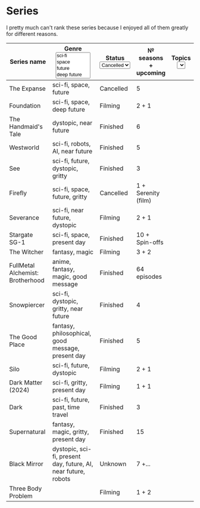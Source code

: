 # Series

I pretty much can't rank these series because I enjoyed all of them greatly for different reasons.

<table><thead><tr><th width="180">Series name</th><th width="317">Genre<select multiple><option value="eFhYmA8pg1mg" label="sci-fi" color="blue"></option><option value="XQMG89LSed0s" label="space" color="blue"></option><option value="RzlgAUrYCrPR" label="future" color="blue"></option><option value="LDy7jSuNmyyo" label="deep future" color="blue"></option><option value="1UQYm7Wc4IWX" label="dystopic" color="blue"></option><option value="MXcg9M9vUjJi" label="fantasy" color="blue"></option><option value="8IrYT9ego6C1" label="magic" color="blue"></option><option value="Ev2v0bOvjPOr" label="gritty" color="blue"></option><option value="u418H7X0veUh" label="past" color="blue"></option><option value="KzNDseQH4MBv" label="time travel" color="blue"></option><option value="bIRTvs0Ja8VD" label="robots" color="blue"></option><option value="lGodiWo74Bzo" label="AI" color="blue"></option><option value="Su72fijiUDjw" label="near future" color="blue"></option><option value="CuperrRLswwA" label="anime" color="blue"></option><option value="khi1vyXYmn4S" label="philosophical" color="blue"></option><option value="pOoNpoETWSYL" label="good message" color="blue"></option><option value="4NzCNfJkim2h" label="present day" color="blue"></option></select></th><th width="95">Status<select><option value="0M7FhNnVUuN4" label="Cancelled" color="blue"></option><option value="5cb5rO2I0UhY" label="Filming" color="blue"></option><option value="elXy5UFWOQTl" label="Finished" color="blue"></option><option value="AMo51QJUFbJP" label="Unknown" color="blue"></option></select></th><th>№ seasons + upcoming</th><th data-hidden>Topics<select></select></th></tr></thead><tbody><tr><td>The Expanse</td><td><span data-option="eFhYmA8pg1mg">sci-fi, </span><span data-option="XQMG89LSed0s">space, </span><span data-option="RzlgAUrYCrPR">future</span></td><td><span data-option="0M7FhNnVUuN4">Cancelled</span></td><td>5</td><td></td></tr><tr><td>Foundation</td><td><span data-option="eFhYmA8pg1mg">sci-fi, </span><span data-option="XQMG89LSed0s">space, </span><span data-option="LDy7jSuNmyyo">deep future</span></td><td><span data-option="5cb5rO2I0UhY">Filming</span></td><td>2 + 1</td><td></td></tr><tr><td>The Handmaid's Tale</td><td><span data-option="1UQYm7Wc4IWX">dystopic, </span><span data-option="Su72fijiUDjw">near future</span></td><td><span data-option="elXy5UFWOQTl">Finished</span></td><td>6</td><td></td></tr><tr><td>Westworld</td><td><span data-option="eFhYmA8pg1mg">sci-fi, </span><span data-option="bIRTvs0Ja8VD">robots, </span><span data-option="lGodiWo74Bzo">AI, </span><span data-option="Su72fijiUDjw">near future</span></td><td><span data-option="elXy5UFWOQTl">Finished</span></td><td>5</td><td></td></tr><tr><td>See</td><td><span data-option="eFhYmA8pg1mg">sci-fi, </span><span data-option="RzlgAUrYCrPR">future, </span><span data-option="1UQYm7Wc4IWX">dystopic, </span><span data-option="Ev2v0bOvjPOr">gritty</span></td><td><span data-option="elXy5UFWOQTl">Finished</span></td><td>3</td><td></td></tr><tr><td>Firefly</td><td><span data-option="eFhYmA8pg1mg">sci-fi, </span><span data-option="XQMG89LSed0s">space, </span><span data-option="RzlgAUrYCrPR">future, </span><span data-option="Ev2v0bOvjPOr">gritty</span></td><td><span data-option="0M7FhNnVUuN4">Cancelled</span></td><td>1 + Serenity (film)</td><td></td></tr><tr><td>Severance</td><td><span data-option="eFhYmA8pg1mg">sci-fi, </span><span data-option="Su72fijiUDjw">near future, </span><span data-option="1UQYm7Wc4IWX">dystopic</span></td><td><span data-option="5cb5rO2I0UhY">Filming</span></td><td>2 + 1</td><td></td></tr><tr><td>Stargate SG-1</td><td><span data-option="eFhYmA8pg1mg">sci-fi, </span><span data-option="XQMG89LSed0s">space, </span><span data-option="4NzCNfJkim2h">present day</span></td><td><span data-option="elXy5UFWOQTl">Finished</span></td><td>10 + Spin-offs</td><td></td></tr><tr><td>The Witcher</td><td><span data-option="MXcg9M9vUjJi">fantasy, </span><span data-option="8IrYT9ego6C1">magic</span></td><td><span data-option="5cb5rO2I0UhY">Filming</span></td><td>3 + 2</td><td></td></tr><tr><td>FullMetal Alchemist: Brotherhood</td><td><span data-option="CuperrRLswwA">anime, </span><span data-option="MXcg9M9vUjJi">fantasy, </span><span data-option="8IrYT9ego6C1">magic, </span><span data-option="pOoNpoETWSYL">good message</span></td><td><span data-option="elXy5UFWOQTl">Finished</span></td><td>64 episodes</td><td></td></tr><tr><td>Snowpiercer</td><td><span data-option="eFhYmA8pg1mg">sci-fi, </span><span data-option="1UQYm7Wc4IWX">dystopic, </span><span data-option="Ev2v0bOvjPOr">gritty, </span><span data-option="Su72fijiUDjw">near future</span></td><td><span data-option="elXy5UFWOQTl">Finished</span></td><td>4</td><td></td></tr><tr><td>The Good Place</td><td><span data-option="MXcg9M9vUjJi">fantasy, </span><span data-option="khi1vyXYmn4S">philosophical, </span><span data-option="pOoNpoETWSYL">good message, </span><span data-option="4NzCNfJkim2h">present day</span></td><td><span data-option="elXy5UFWOQTl">Finished</span></td><td>5</td><td></td></tr><tr><td>Silo</td><td><span data-option="eFhYmA8pg1mg">sci-fi, </span><span data-option="RzlgAUrYCrPR">future, </span><span data-option="1UQYm7Wc4IWX">dystopic</span></td><td><span data-option="5cb5rO2I0UhY">Filming</span></td><td>2 + 1</td><td></td></tr><tr><td>Dark Matter (2024)</td><td><span data-option="eFhYmA8pg1mg">sci-fi, </span><span data-option="Ev2v0bOvjPOr">gritty, </span><span data-option="4NzCNfJkim2h">present day</span></td><td><span data-option="5cb5rO2I0UhY">Filming</span></td><td>1 + 1</td><td></td></tr><tr><td>Dark</td><td><span data-option="eFhYmA8pg1mg">sci-fi, </span><span data-option="RzlgAUrYCrPR">future, </span><span data-option="u418H7X0veUh">past, </span><span data-option="KzNDseQH4MBv">time travel</span></td><td><span data-option="elXy5UFWOQTl">Finished</span></td><td>3</td><td></td></tr><tr><td>Supernatural</td><td><span data-option="MXcg9M9vUjJi">fantasy, </span><span data-option="8IrYT9ego6C1">magic, </span><span data-option="Ev2v0bOvjPOr">gritty, </span><span data-option="4NzCNfJkim2h">present day</span></td><td><span data-option="elXy5UFWOQTl">Finished</span></td><td>15</td><td></td></tr><tr><td>Black Mirror</td><td><span data-option="1UQYm7Wc4IWX">dystopic, </span><span data-option="eFhYmA8pg1mg">sci-fi, </span><span data-option="4NzCNfJkim2h">present day, </span><span data-option="RzlgAUrYCrPR">future, </span><span data-option="lGodiWo74Bzo">AI, </span><span data-option="Su72fijiUDjw">near future, </span><span data-option="bIRTvs0Ja8VD">robots</span></td><td><span data-option="AMo51QJUFbJP">Unknown</span></td><td>7 +...</td><td></td></tr><tr><td>Three Body Problem</td><td></td><td><span data-option="5cb5rO2I0UhY">Filming</span></td><td>1 + 2</td><td></td></tr></tbody></table>

